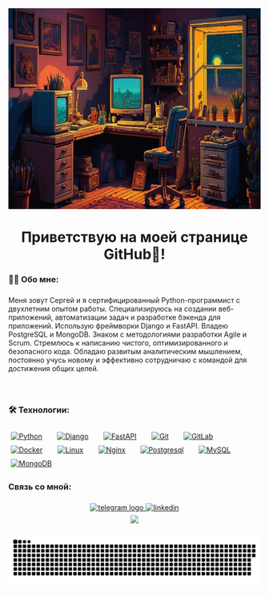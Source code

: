 <div align="center">
<img height="400" width="700"  src="assets/retro.jpg" align="center"/>
</div>  
  
###

<h1 align="center">Приветствую на моей странице GitHub👋!</h1>

###

<h3 align="left">👩‍💻  Обо мне:</h3>

###

<p align="left">Меня зовут Сергей и я сертифицированный Python-программист с двухлетним опытом работы. Специализируюсь на создании веб-приложений, автоматизации задач и разработке бэкенда для приложений. Использую фреймворки Django и FastAPI. Владею PostgreSQL и MongoDB. Знаком с методологиями разработки Agile и Scrum. Стремлюсь к написанию чистого, оптимизированного и безопасного кода. Обладаю развитым аналитическим мышлением, постоянно учусь новому и эффективно сотрудничаю с командой для достижения общих целей.</p>

###

<br/>  


###

<h3 align="left">🛠 Технологии:</h3>

###


<div align="left">
 <a href="https://www.python.org/" target="_blank"><img style="margin: 5px" src="https://profilinator.rishav.dev/skills-assets/python-original.svg" alt="Python" height="50" /></a>  
  <img width="12" />
  <a href="https://www.djangoproject.com/" target="_blank"><img style="margin: 5px" src="https://profilinator.rishav.dev/skills-assets/django-original.svg" alt="Django" height="50" /></a>  
  <img width="12" />
    <a href="https://fastapi.tiangolo.com" target="_blank"><img style="margin: 5px" src="https://cdn.worldvectorlogo.com/logos/fastapi-1.svg" alt="FastAPI" height="50" /></a>  
  <img width="12" />
 <a href="https://github.com/" target="_blank"><img style="margin: 5px" src="https://profilinator.rishav.dev/skills-assets/git-scm-icon.svg" alt="Git" height="50" /></a>  
  <img width="12" />
  <a href="https://about.gitlab.com/" target="_blank"><img style="margin: 5px" src="https://profilinator.rishav.dev/skills-assets/gitlab.svg" alt="GitLab" height="50" /></a>  
  <img width="12" />
<a href="https://www.docker.com/" target="_blank"><img style="margin: 5px" src="https://profilinator.rishav.dev/skills-assets/docker-original-wordmark.svg" alt="Docker" height="50" /></a>  
  <img width="12" />
<a href="https://www.linux.org/" target="_blank"><img style="margin: 5px" src="https://profilinator.rishav.dev/skills-assets/linux-original.svg" alt="Linux" height="50" /></a>  
  <img width="12" />
<a href="https://www.nginx.com/" target="_blank"><img style="margin: 5px" src="https://profilinator.rishav.dev/skills-assets/nginx-original.svg" alt="Nginx" height="50" /></a>  
  <img width="12" />
  <a href="https://www.postgresql.org" target="_blank"><img style="margin: 5px" src="https://upload.wikimedia.org/wikipedia/commons/2/29/Postgresql_elephant.svg" alt="Postgresql" height="50" /></a>  
  <img width="12" />
<a href="https://www.mysql.com/" target="_blank"><img style="margin: 5px" src="https://profilinator.rishav.dev/skills-assets/mysql-original-wordmark.svg" alt="MySQL" height="50" /></a>  
  <img width="12" />
 <a href="https://www.mongodb.com" target="_blank"><img style="margin: 5px" src="https://upload.wikimedia.org/wikipedia/commons/9/93/MongoDB_Logo.svg" alt="MongoDB" height="50" /></a>
   <img width="12" />
</div>

###


###

<h3 align="left">Связь со мной:</h3>

###

<div align="center">
  <a href="https://t.me/jojoMarletto" target="_blank">
    <img src="https://img.shields.io/static/v1?message=Telegram&logo=telegram&label=&color=2CA5E0&logoColor=white&labelColor=&style=for-the-badge" height="28" alt="telegram logo"  />
  </a>
  <a href="https://www.linkedin.com/in/сергей-терещенко-72a95611b/" target="_blank">
    <img src=https://img.shields.io/badge/linkedin-%231E77B5.svg?&style=for-the-badge&logo=linkedin&logoColor=white alt=linkedin style="margin-bottom: 5px;" />
  </a>  
</div>  
<div align="center">
  <img src="https://komarev.com/ghpvc/?username=JoJoMarletto&&style=flat-square" align="center" />
</div>  
  

###

<p align="center">
 <img width="600" src="assets/github_snake.svg" alt="snake"/>
</p>

###
